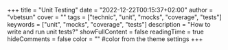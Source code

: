+++
title = "Unit Testing"
date = "2022-12-22T00:15:37+02:00"
author = "vbetsun"
cover = ""
tags = ["technic", "unit", "mocks", "coverage", "tests"]
keywords = ["unit", "mocks", "coverage", "tests"]
description = "How to write and run unit tests?"
showFullContent = false
readingTime = true
hideComments = false
color = "" #color from the theme settings
+++
